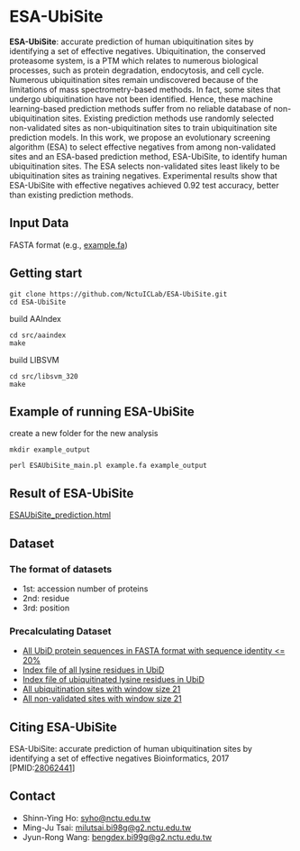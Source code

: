 # ESA-UbiSite

**ESA-UbiSite**: accurate prediction of human ubiquitination sites by identifying a set of effective negatives. Ubiquitination, the conserved proteasome system, is a PTM which relates to numerous biological processes, such as protein degradation, endocytosis, and cell cycle. Numerous ubiquitination sites remain undiscovered because of the limitations of mass spectrometry-based methods. In fact, some sites that undergo ubiquitination have not been identified. Hence, these machine learning-based prediction methods suffer from no reliable database of non-ubiquitination sites. Existing prediction methods use randomly selected non-validated sites as non-ubiquitination sites to train ubiquitination site prediction models. In this work, we propose an evolutionary screening algorithm (ESA) to select effective negatives from among non-validated sites and an ESA-based prediction method, ESA-UbiSite, to identify human ubiquitination sites. The ESA selects non-validated sites least likely to be ubiquitination sites as training negatives. Experimental results show that ESA-UbiSite with effective negatives achieved 0.92 test accuracy, better than existing prediction methods.

## Input Data

FASTA format (e.g., [example.fa](example.fa))

## Getting start

```shell
git clone https://github.com/NctuICLab/ESA-UbiSite.git
cd ESA-UbiSite
```

build AAIndex

```shell
cd src/aaindex
make
```

build LIBSVM

```shell
cd src/libsvm_320
make
```

## Example of running ESA-UbiSite

create a new folder for the new analysis

```shell
mkdir example_output
```

```shell
perl ESAUbiSite_main.pl example.fa example_output
```

## Result of ESA-UbiSite

[ESAUbiSite_prediction.html](example_output/ESAUbiSite_prediction.html)

## Dataset

### The format of datasets

- 1st: accession number of proteins
- 2nd: residue
- 3rd: position

### Precalculating Dataset

- [All UbiD protein sequences in FASTA format with sequence identity <= 20%](dataset/ubi_0.2.txt)
- [Index file of all lysine residues in UbiD](dataset/ubi_0.2_all_sites.txt)
- [Index file of ubiquitinated lysine residues in UbiD](dataset/ubi_site_0.2_pos.txt)
- [All ubiquitination sites with window size 21](dataset/positive_window.txt)
- [All non-validated sites with window size 21](dataset/uncertain_window.txt)

## Citing ESA-UbiSite

ESA-UbiSite: accurate prediction of human ubiquitination sites by identifying a set of effective negatives Bioinformatics, 2017 [PMID:[28062441](https://www.ncbi.nlm.nih.gov/pubmed/28062441)]

## Contact

- Shinn-Ying Ho: syho@nctu.edu.tw
- Ming-Ju Tsai: milutsai.bi98g@g2.nctu.edu.tw
- Jyun-Rong Wang: bengdex.bi99g@g2.nctu.edu.tw